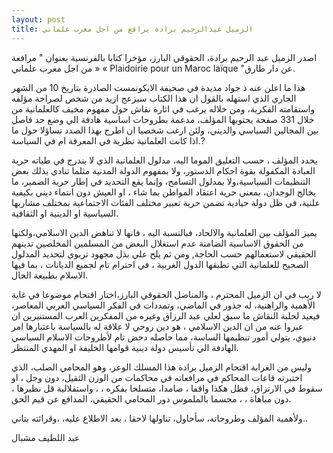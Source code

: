 ```yaml
---
layout: post
title: الزميل عبدالرحيم برادة يرافع من اجل مغرب علماني
---
```

اصدر الزميل عبد الرحيم برادة، الحقوقي البارز، مؤخرا كتابا بالفرنسية بعنوان " مرافعة من   اجل مغرب علماني » «  Plaidoirie pour un Maroc laïque "عن دار طارق.

هذا ما اعلن عنه ذ جواد مديدة في صحيفة الايكونمست الصادرة بتاريخ 10 من الشهر الجاري الذي استهله بالقول ان هذا الكتاب سيزعج ازيد من شخص لصراحة مؤلفه واستقامته الفكرية، ومن خلاله يرغب في اثارة نقاش حول مفهوم مخيف كالعلمانية من خلال 331 صفحة يحتويها المؤلف، مدعمة بطروحات اساسية هادفة الي وضع حد فاصل بين المجالين السياسي والديني، ولئن ارغب شخصيا ان اطرح بهذا الصدد  تساؤلا حول ما اذا كانت العلمانية  نظرية في المعرفة ام في السياسة.?

يحدد المؤلف ، حسب التعليق الموما اليه، مدلول العلمانية  الذي لا يندرج في طياته حرية العبادة المكفولة بقوة احكام الدستور، ولا بمفهوم الدولة المدنية مثلما تنادي بذلك بعض التنظيمات السياسية،ولا بمدلول التسامح، وإنما يقع التحديد في إطار حرية الضمير، ما يخالج الوجدان، بمعني حرية اعتقاد المواطن  بما  شاء ، او العيش دون انتماء ديني بكيفية علنية، في ظل دولة حيادية تضمن حرية تعبير مختلف الفئات الاجتماعية  بمختلف مشاربها السياسية او الدينية او الثقافية.

يميز المؤلف بين  العلمانية  والالحاد، فبالنسبة اليه ، فانها لا تناهض الدين الاسلامي،ولكنها  من الحقوق الاساسية الضامنة عدم استغلال البعض من المسلمين  المخلصين تدينهم الحقيقي  لاستعمالهم حسب الحاجة, ومن ثم يلح علي  بذل مجهود تربوي لتحديد المدلول الصحيح للعلمانية  التي تطبقها الدول الغربية ، في احترام تام لجميع الديانات ، بما فيها الاسلام بطبيعة الحال.

لا ريب في ان  الزميل المحترم ، والمناضل الحقوقي البارز،اختار اقتحام موضوعا في غاية الأهمية والراهنية، له جذور في الماضي، وتمددات في الفكر السياسي العربي المعاصر،  فيعيد لحلبة  النقاش ما سبق لعلي عبد الرزاق وغيره من المفكرين العرب المستنيرين ان عبروا عنه من ان الدين الاسلامي ، هو دين روحي لا علاقة له بالسياسة باعتبارها امر دنيوي، يتولي أمور تنظيمها الساسة، مما حاصله  دحض تام لأطروحات الاسلام السياسي الهادفة الي تأسيس دولة دينية قوامها الخليفة او المهدي المنتظر.

وليس من الغرابة اقتحام الزميل برادة هذا المسلك الوعر، وهو  المحامي الصلب، الذي اختبرته قاعات المحاكم في مرافعاته  في محاكمات من الوزن الثقيل، دون وجل ، او سقوط في الارتزاق، فظل هكذا واقفا ، صامدا، متسلحا بفكره ، ، واستقلالية قل نظيرها ، دون مباهاة ، ،  مجسما بالملموس دور المحامي الحقيقي، المدافع عن قيم الحق.

ولأهمية المؤلف وطروحاته، سأحاول، تناولها لاحقا ، بعد الاطلاع عليه، ،وقرائته بتاني..

عبد اللطيف مشبال